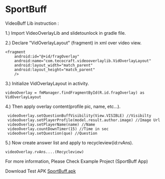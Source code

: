 # SportBuff

VideoBuff Lib instruction :

1.) Import VideoOverlayLib and slidetounlock in gradle file.

2.) Declare "VidOverlayLayout" (fragment) in xml over video view.
    
    <fragment
        android:id="@+id/fragOverlay"
        android:name="com.tecocraft.videooverlaylib.VidOverlayLayout"
        android:layout_width="match_parent"
        android:layout_height="match_parent"
        />

3.) Initialize VidOverlayLayout in activity.

	videoOverlay = fmManager.findFragmentById(R.id.fragOverlay) as VidOverlayLayout

4.) Then apply overlay content(profile pic, name, etc...).
 
 	 videoOverlay.setQuestionBuffVisibility(View.VISIBLE) //Visibilty
	 videoOverlay.setPlayerProfile(model.result.author.image) //Image Url
	 videoOverlay.setPlayerName(name) //Name
	 videoOverlay.countDownTimer(15) //Time in sec
 	 videoOverlay.setQuestion(que) //Question

5.) Now create answer list and apply to recycleview(id:rvAns).

	videoOverlay.rvAns....(Recycleview)


For more information, Please Check Example Project (SportBuff App)

Download Test APK [SportBuff.apk](https://github.com/kajalgondaliya/SportBuff/blob/master/APK/Sport%20Buff%20App.apk)